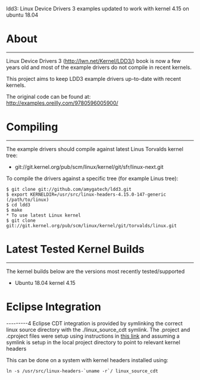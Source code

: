 ldd3: Linux Device Drivers 3 examples updated to work with kernel 4.15 on ubuntu 18.04

# About
-----

Linux Device Drivers 3 (http://lwn.net/Kernel/LDD3/) book is now a few years
old and most of the example drivers do not compile in recent kernels.

This project aims to keep LDD3 example drivers up-to-date with recent kernels.

The original code can be found at: http://examples.oreilly.com/9780596005900/

# Compiling
----------

The example drivers should compile against latest Linus Torvalds kernel tree:
* git://git.kernel.org/pub/scm/linux/kernel/git/sfr/linux-next.git

To compile the drivers against a specific tree (for example Linus tree):
```
$ git clone git://github.com/amygatech/ldd3.git
$ export KERNELDIR=/usr/src/linux-headers-4.15.0-147-generic  (/path/to/linux)
$ cd ldd3
$ make
* To use latest Linux kernel
$ git clone git://git.kernel.org/pub/scm/linux/kernel/git/torvalds/linux.git
```


# Latest Tested Kernel Builds
---------
The kernel builds below are the versions most recently tested/supported

* Ubuntu 18.04 kernel 4.15


# Eclipse Integration
---------4
Eclipse CDT integration is provided by symlinking the correct linux source directory with the ./linux_source_cdt symlink.
The .project and .cproject files were setup using instructions in [this link](https://wiki.eclipse.org/HowTo_use_the_CDT_to_navigate_Linux_kernel_source)
and assuming a symlink is setup in the local project directory to point to relevant kernel headers

This can be done on a system with kernel headers installed using:
```
ln -s /usr/src/linux-headers-`uname -r`/ linux_source_cdt
```

